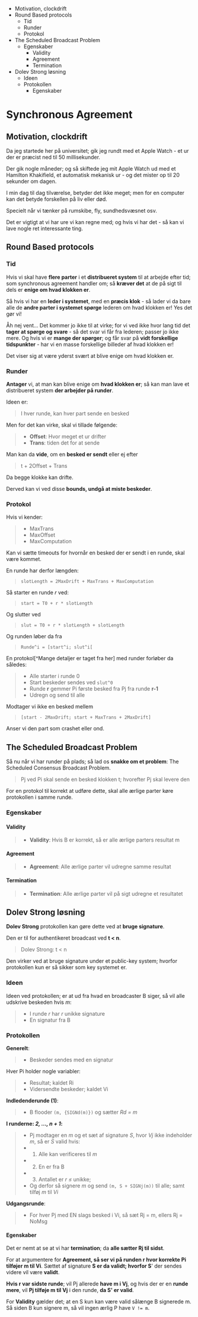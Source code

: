 * Motivation, clockdrift
* Round Based protocols
	* Tid
	* Runder
	* Protokol
* The Scheduled Broadcast Problem
	* Egenskaber
		* Validity
		* Agreement
		* Termination
* Dolev Strong løsning
	* Ideen
	* Protokollen
		* Egenskaber

# Synchronous Agreement

## Motivation, clockdrift

Da jeg startede her på universitet; gik jeg rundt med et Apple Watch - et ur der er præcist ned til 50 millisekunder. 

Der gik nogle måneder; og så skiftede jeg mit Apple Watch ud med et Hamilton Khakifield, et automatisk mekanisk ur - og det mister op til 20 sekunder om dagen.

I min dag til dag tilværelse, betyder det ikke meget; men for en computer kan det betyde forskellen på liv eller død.

Specielt når vi tænker på rumskibe, fly, sundhedsvæsnet osv.

Det er vigtigt at vi har ure vi kan regne med; og hvis vi har det - så kan vi lave nogle ret interessante ting.

## Round Based protocols

### Tid

Hvis vi skal have **flere parter** i et **distribueret system** til at arbejde efter tid; som synchronous agreement handler om; så **kræver det** at de på sigt til dels er **enige om hvad klokken er**.

Så hvis vi har en **leder i systemet**, med en **præcis klok** - så lader vi da bare alle de **andre parter i systemet spørge** lederen om hvad klokken er! Yes det gør vi!

Åh nej vent... Det kommer jo ikke til at virke; for vi ved ikke hvor lang tid det **tager at spørge og svare** - så det svar vi får fra lederen; passer jo ikke mere. Og hvis vi er **mange der spørger**; og får svar på **vidt forskellige tidspunkter** - har vi en masse forskellige billeder af hvad klokken er!

Det viser sig at være yderst svært at blive enige om hvad klokken er.

### Runder

**Antager** vi, at man kan blive enige om **hvad klokken er**; så kan man lave et distribueret system **der arbejder på runder**.

Ideen er:

> I hver runde, kan hver part sende en besked

Men for det kan virke, skal vi tillade følgende:

> * **Offset**: Hvor meget et ur drifter
> * **Trans**: tiden det for at sende

Man kan da **vide**, om en **besked er sendt** eller ej efter

> t + 2Offset + Trans

Da begge klokke kan drifte.

Derved kan vi ved disse **bounds, undgå at miste beskeder**.

### Protokol

Hvis vi kender:

> * MaxTrans
> * MaxOffset
> * MaxComputation

Kan vi sætte timeouts for hvornår en besked der er sendt i en runde, skal være kommet.

En runde har derfor længden:

> `slotLength = 2MaxDrift + MaxTrans + MaxComputation`

Så starter en runde _r_ ved:

> `start = T0 + r * slotLength`

Og slutter ved

> `slut = T0 + r * slotLength + slotLength`

Og runden løber da fra

> `Runde^i = [start^i; slut^i[`

En protokol[^Mange detaljer er taget fra her] med runder forløber da således:

> * Alle starter i runde 0
> * Start beskeder sendes ved `slut^0`
> * Runde **r** gemmer Pi første besked fra Pj fra runde **r-1**
> * Udregn og send til alle

Modtager vi ikke en besked mellem 

> `[start - 2MaxDrift; start + MaxTrans + 2MaxDrift]`

Anser vi den part som crashet eller ond.

## The Scheduled Broadcast Problem

Så nu når vi har runder på plads; så lad os **snakke om et problem**: The Scheduled Consensus Broadcast Problem.

> Pj ved Pi skal sende en besked klokken t; hvorefter Pj skal levere den

For en protokol til korrekt at udføre dette, skal alle ærlige parter køre protokollen i samme runde.

### Egenskaber

#### Validity
> * **Validity**: Hvis B er korrekt, så er alle ærlige parters resultat m

#### Agreement
> * **Agreement**: Alle ærlige parter vil udregne samme resultat

#### Termination
> * **Termination**: Alle ærlige parter vil på sigt udregne et resultatet

## Dolev Strong løsning

**Dolev Strong** protokollen kan gøre dette ved at **bruge signature**.

Den er til for authentikeret broadcast ved **t < n**.

> Dolev Strong: t < n

Den virker ved at bruge signature under et public-key system; hvorfor protokollen kun er så sikker som key systemet er.

### Ideen

Ideen ved protokollen; er at ud fra hvad en broadcaster B siger, så vil alle udskrive beskeden hvis _m_:

> * I runde _r_ har _r_ unikke signature
> * En signatur fra B

### Protokollen

**Generelt**:

> * Beskeder sendes med en signatur

Hver Pi holder nogle variabler:

>   * Resultat; kaldet Ri
>   * Vidersendte beskeder; kaldet Vi


**Indledenderunde (1)**:

> * B flooder `(m, {SIGNd(m)})` og sætter _Rd = m_


**I runderne: _2, ..., n + 1_:**

> * Pj modtager en _m_ og et sæt af signature _S_, hvor _Vj_ ikke indeholder _m_, så er _S_ valid hvis:
>  * 1) Alle kan verificeres til _m_
>  * 2) En er fra B
>  * 3) Antallet er _r ≤_ unikke; 
> * Og derfor så signere _m_ og send `(m, S + SIGNj(m))` til alle; samt tilføj _m_ til _Vi_
> 

**Udgangsrunde**:

> * For hver Pj med EN slags besked i Vi, så sæt Rj = m, ellers Rj = NoMsg

#### Egenskaber

Det er nemt at se at vi har **termination**; da **alle sætter Rj til sidst**.

For at argumentere for **Agreement, så ser vi på runden r hvor korrekte Pi tilføjer m til Vi**. Sættet af signature **S er da validt; hvorfor S**' der sendes videre vil være **validt**.

**Hvis r var sidste runde**; vil Pj allerede **have m i Vj**, og hvis der er en **runde mere**, vil **Pj tilføje m til Vj** i den runde, **da S' er valid**.

For **Validity** gælder det; at en S kun kan være valid sålænge B signerede m. Så siden B kun signere m, så vil ingen ærlig P have `V != m`.